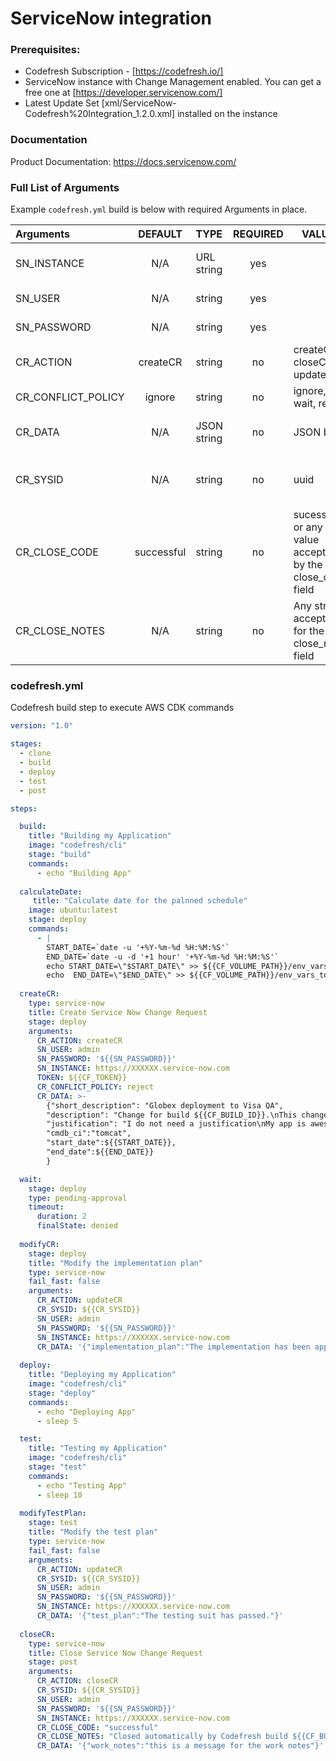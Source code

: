 # ServiceNow integration

### Prerequisites:

- Codefresh Subscription - [https://codefresh.io/]
- ServiceNow instance with Change Management enabled. You can get a free one at [https://developer.servicenow.com/]
- Latest Update Set [xml/ServiceNow-Codefresh%20Integration_1.2.0.xml] installed on the instance

### Documentation

Product Documentation: https://docs.servicenow.com/

### Full List of Arguments

Example `codefresh.yml` build is below with required Arguments in place.

| Arguments | DEFAULT | TYPE | REQUIRED | VALUES | DESCRIPTION |
| :----------------------------| :----------: | :---------| :---: |----------|---------------------------------------------------------------------------------------------------------------------------------|
| SN_INSTANCE | N/A | URL string | yes | | the instance url as https://myinstance.service-now.com |
| SN_USER | N/A | string | yes | | userid to connect to the instance |
| SN_PASSWORD | N/A | string | yes | | password to connect to the instance |
| CR_ACTION | createCR | string | no | createCR, closeCR, updateCR | the operation to execute |
| CR_CONFLICT_POLICY | ignore | string | no | ignore, wait, reject | What do when a schedule conflict arises |
| CR_DATA | N/A | JSON string | no | JSON block | the JSON block to pass when opening, updating or closing a CR |
| CR_SYSID | N/A | string | no | uuid | the sysid of the CR record as returned by the createCR action. USed to update or close a CR |
| CR_CLOSE_CODE | successful | string | no | sucessful or any value accepted by the close_code field |
| CR_CLOSE_NOTES | N/A | string | no | Any string accepted for the close_notes field |


### codefresh.yml

Codefresh build step to execute AWS CDK commands

```yaml
version: "1.0"

stages:
  - clone
  - build
  - deploy
  - test
  - post

steps:

  build:
    title: "Building my Application"
    image: "codefresh/cli"
    stage: "build"
    commands:
      - echo "Building App"
      
  calculateDate:
     title: "Calculate date for the palnned schedule"
    image: ubuntu:latest
    stage: deploy
    commands:
      - |
        START_DATE=`date -u '+%Y-%m-%d %H:%M:%S'`
        END_DATE=`date -u -d '+1 hour' '+%Y-%m-%d %H:%M:%S'`
        echo START_DATE=\"$START_DATE\" >> ${{CF_VOLUME_PATH}}/env_vars_to_export
        echo  END_DATE=\"$END_DATE\" >> ${{CF_VOLUME_PATH}}/env_vars_to_export
        
  createCR:
    type: service-now
    title: Create Service Now Change Request
    stage: deploy
    arguments:
      CR_ACTION: createCR
      SN_USER: admin
      SN_PASSWORD: '${{SN_PASSWORD}}'
      SN_INSTANCE: https://XXXXXX.service-now.com
      TOKEN: ${{CF_TOKEN}}
      CR_CONFLICT_POLICY: reject
      CR_DATA: >-
        {"short_description": "Globex deployment to Visa QA", 
        "description": "Change for build ${{CF_BUILD_ID}}.\nThis change was created by the Codefresh plugin", 
        "justification": "I do not need a justification\nMy app is awesome",
        "cmdb_ci":"tomcat",
        "start_date":${{START_DATE}},
        "end_date":${{END_DATE}}
        }

  wait:
    stage: deploy
    type: pending-approval
    timeout:
      duration: 2
      finalState: denied    
    
  modifyCR:
    stage: deploy
    title: "Modify the implementation plan"
    type: service-now
    fail_fast: false
    arguments:
      CR_ACTION: updateCR
      CR_SYSID: ${{CR_SYSID}}
      SN_USER: admin
      SN_PASSWORD: '${{SN_PASSWORD}}'
      SN_INSTANCE: https://XXXXXX.service-now.com
      CR_DATA: '{"implementation_plan":"The implementation has been approved."}' 
      
  deploy:
    title: "Deploying my Application"
    image: "codefresh/cli"
    stage: "deploy"
    commands:
      - echo "Deploying App"
      - sleep 5

  test:
    title: "Testing my Application"
    image: "codefresh/cli"
    stage: "test"
    commands:
      - echo "Testing App"
      - sleep 10
      
  modifyTestPlan:
    stage: test
    title: "Modify the test plan"
    type: service-now
    fail_fast: false
    arguments:
      CR_ACTION: updateCR
      CR_SYSID: ${{CR_SYSID}}
      SN_USER: admin
      SN_PASSWORD: '${{SN_PASSWORD}}'
      SN_INSTANCE: https://XXXXXX.service-now.com
      CR_DATA: '{"test_plan":"The testing suit has passed."}'
 
  closeCR:
    type: service-now
    title: Close Service Now Change Request
    stage: post
    arguments:
      CR_ACTION: closeCR
      CR_SYSID: ${{CR_SYSID}}
      SN_USER: admin
      SN_PASSWORD: '${{SN_PASSWORD}}'
      SN_INSTANCE: https://XXXXXX.service-now.com
      CR_CLOSE_CODE: "successful"
      CR_CLOSE_NOTES: "Closed automatically by Codefresh build ${{CF_BUILD_ID}}"
      CR_DATA: '{"work_notes":"this is a message for the work notes"}'

```

